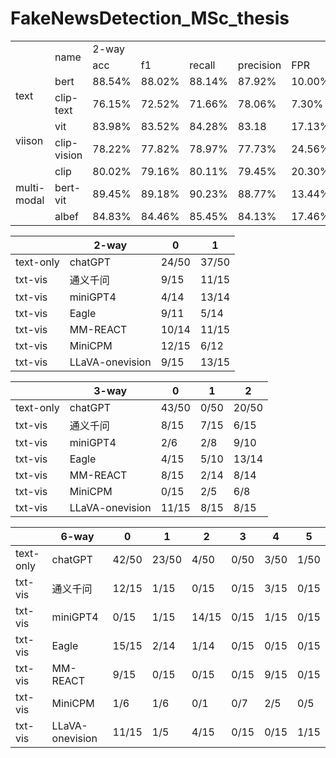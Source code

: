 # FakeNewsDetection_MSc_thesis


<table>
<tr>
    <td rowspan="2"> </td>
    <td rowspan="2">name</td>
    <td colspan="5">2-way</td>
    <td colspan="5">3-way</td>
    <td colspan="5">6-way</td>
</tr>
<tr>
    <td> acc </td>
    <td> f1 </td>
    <td> recall </td>
    <td> precision </td>
    <td> FPR </td>
    <td> acc </td>
    <td> f1 </td>
    <td> recall </td>
    <td> precision </td>
    <td> FPR </td>
    <td> acc </td>
    <td> f1 </td>
    <td> recall </td>
    <td> precision </td>
    <td> FPR </td>
</tr>
<tr>
    <td rowspan="2">text</td>
    <td>bert</td>
    <td>88.54%</td>
    <td>88.02%</td>
    <td>88.14%</td>
    <td>87.92%</td>
    <td>10.00%</td>
    <td>88.03%</td>
    <td>87.46%</td>
    <td>85.79%</td>
    <td>89.39%</td>
    <td>9.95%</td>
    <td>81.35%</td>
    <td>74.29%</td>
    <td>70.28%</td>
    <td>80.85%</td>
    <td>11.56%</td>

</tr>
<tr>
    <td>clip-text</td>
    <td>76.15%</td>
    <td>72.52%</td>
    <td>71.66%</td>
    <td>78.06%</td>
    <td>7.30%</td>
    <td>73.67%</td>
    <td>70.94%</td>
    <td>71.05%</td>
    <td>76.58%</td>
    <td>6.91%</td>
    <td>49.14%</td>
    <td>31.20%</td>
    <td>37.79%</td>
    <td>73.77%</td>
    <td>6.38%</td>

</tr>
<tr>
    <td rowspan="2">viison</td>
    <td>vit</td>
    <td>83.98%</td>
    <td>83.52%</td>
    <td>84.28%</td>
    <td>83.18</td>
    <td>17.13%</td>
    <td>83.96%</td>
    <td>83.83%</td>
    <td>83.45%</td>
    <td>84.31%</td>
    <td>14.71%</td>
    <td>81.00%</td>
    <td>67.34%</td>
    <td>64.73%</td>
    <td>75.17%</td>
    <td>17.04%</td>
</tr>
<tr>
    <td>clip-vision</td>
    <td>78.22%</td>
    <td>77.82%</td>
    <td>78.97%</td>
    <td>77.73%</td>
    <td>24.56%</td>
    <td>76.15%</td>
    <td>73.07%</td>
    <td>82.05%</td>
    <td>68.71%</td>
    <td>24.70%</td>
    <td>66.65%</td>
    <td>55.08%</td>
    <td>59.56%</td>
    <td>52.86%</td>
    <td>11.04%</td>
</tr>

<tr>
    <td rowspan="3"> multi-modal</td>
    <td>clip</td>
    <td>80.02%</td>
    <td>79.16%</td>
    <td>80.11%</td>
    <td>79.45%</td>
    <td>20.30%</td>
    <td>73.29%</td>
    <td>63.86%</td>
    <td>72.27%</td>
    <td>60.95%</td>
    <td>27.66%</td>
    <td>57.12%</td>
    <td>37.22%</td>
    <td>42.38%</td>
    <td>36.59%</td>
    <td>24.94%</td>
</tr>
<tr>
    <td>bert-vit</td>
    <td>89.45%</td>
    <td>89.18%</td>
    <td>90.23%</td>
    <td>88.77%</td>
    <td>13.44%</td>
    <td>80.46%</td>
    <td>75.57%</td>
    <td>83.98%</td>
    <td>71.14%</td>
    <td>18.51%</td>
    <td>86.23%</td>
    <td>79.79%</td>
    <td>82.87%</td>
    <td>77.66%</td>
    <td>4.25%</td>
</tr>
<tr>
    <td>albef</td>
    <td>84.83%</td>
    <td>84.46%</td>
    <td>85.45%</td>
    <td>84.13%</td>
    <td>17.46%</td>
    <td>83.43%</td>
    <td>79.75%</td>
    <td>87.44%</td>
    <td>75.40%</td>
    <td>17.28%</td>
    <td>73.57%</td>
    <td>63.05%</td>
    <td>71.61%</td>
    <td>59.81%</td>
    <td>8.12%</td>
</tr>
</table>

|           | 2-way           | 0       | 1      |
|-----------|-----------------|---------|--------|
| text-only | chatGPT         | 24/50   | 37/50  |
| txt-vis   | 通义千问            | 9/15    | 11/15  |
| txt-vis   | miniGPT4        | 4/14    | 13/14  |
| txt-vis   | Eagle           | 9/11    | 5/14   |
| txt-vis   | MM-REACT        | 10/14   | 11/15  |
| txt-vis   | MiniCPM         | 12/15   | 6/12   |
| txt-vis   | LLaVA-onevision | 9/15    | 13/15  |


|           | 3-way           | 0      | 1     | 2      |
|-----------|-----------------|--------|-------|--------|
| text-only | chatGPT         | 43/50  | 0/50  | 20/50  |
| txt-vis   | 通义千问            | 8/15   | 7/15  | 6/15   |
| txt-vis   | miniGPT4        | 2/6    | 2/8   | 9/10   |
| txt-vis   | Eagle           | 4/15   | 5/10  | 13/14  |
| txt-vis   | MM-REACT        | 8/15   | 2/14  | 8/14   |
| txt-vis   | MiniCPM         | 0/15   | 2/5   | 6/8    |
| txt-vis   | LLaVA-onevision | 11/15  | 8/15  | 8/15   |

|            | 6-way            | 0      | 1     | 2      | 3     | 4     | 5     |
|------------|------------------|--------|-------|--------|-------|-------|-------|
| text-only  | chatGPT          | 42/50  | 23/50 | 4/50   | 0/50  | 3/50  | 1/50  |
| txt-vis    | 通义千问             | 12/15  | 1/15  | 0/15   | 0/15  | 3/15  | 0/15  |
| txt-vis    | miniGPT4         | 0/15   | 1/15  | 14/15  | 0/15  | 1/15  | 0/15  |
| txt-vis    | Eagle            | 15/15  | 2/14  | 1/14   | 0/15  | 0/15  | 0/15  |
| txt-vis    | MM-REACT         | 9/15   | 0/15  | 0/15   | 0/15  | 9/15  | 0/15  |
| txt-vis    | MiniCPM          | 1/6    | 1/6   | 0/1    | 0/7   | 2/5   | 0/5   |
| txt-vis    | LLaVA-onevision  | 11/15  | 1/5   | 4/15   | 0/15  | 0/15  | 1/15  |
